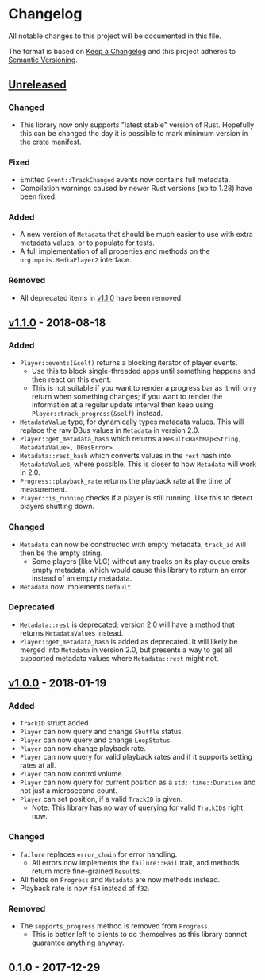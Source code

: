 # Changelog

All notable changes to this project will be documented in this file.

The format is based on [Keep a Changelog](http://keepachangelog.com/en/1.0.0/)
and this project adheres to [Semantic Versioning](http://semver.org/spec/v2.0.0.html).

## [Unreleased]

### Changed

- This library now only supports "latest stable" version of Rust. Hopefully
  this can be changed the day it is possible to mark minimum version in the
  crate manifest.

### Fixed

- Emitted `Event::TrackChanged` events now contains full metadata.
- Compilation warnings caused by newer Rust versions (up to 1.28) have been
  fixed.

### Added

- A new version of `Metadata` that should be much easier to use with extra
  metadata values, or to populate for tests.
- A full implementation of all properties and methods on the
  `org.mpris.MediaPlayer2` interface.

### Removed

- All deprecated items in [v1.1.0] have been removed.

## [v1.1.0] - 2018-08-18

### Added

- `Player::events(&self)` returns a blocking iterator of player events.
  - Use this to block single-threaded apps until something happens and then
    react on this event.
  - This is not suitable if you want to render a progress bar as it will only
    return when something changes; if you want to render the information at a
    regular update interval then keep using `Player::track_progress(&self)`
    instead.
- `MetadataValue` type, for dynamically types metadata values. This will
  replace the raw DBus values in `Metadata` in version 2.0.
- `Player::get_metadata_hash` which returns a `Result<HashMap<String,
  MetadataValue>, DBusError>`.
- `Metadata::rest_hash` which converts values in the `rest` hash into
  `MetadataValue`s, where possible. This is closer to how `Metadata` will work
  in 2.0.
- `Progress::playback_rate` returns the playback rate at the time of
  measurement.
- `Player::is_running` checks if a player is still running. Use this to detect
  players shutting down.

### Changed

- `Metadata` can now be constructed with empty metadata; `track_id` will then be the empty string.
  * Some players (like VLC) without any tracks on its play queue emits empty
    metadata, which would cause this library to return an error instead of an
    empty metadata.
- `Metadata` now implements `Default`.

### Deprecated

- `Metadata::rest` is deprecated; version 2.0 will have a method that returns
  `MetadataValue`s instead.
- `Player::get_metadata_hash` is added as deprecated. It will likely be merged
  into `Metadata` in version 2.0, but presents a way to get all supported
  metadata values where `Metadata::rest` might not.

## [v1.0.0] - 2018-01-19

### Added

- `TrackID` struct added.
- `Player` can now query and change `Shuffle` status.
- `Player` can now query and change `LoopStatus`.
- `Player` can now change playback rate.
- `Player` can now query for valid playback rates and if it supports setting
  rates at all.
- `Player` can now control volume.
- `Player` can now query for current position as a `std::time::Duration` and
  not just a microsecond count.
- `Player` can set position, if a valid `TrackID` is given.
  - Note: This library has no way of querying for valid `TrackID`s right now.

### Changed

- `failure` replaces `error_chain` for error handling.
  - All errors now implements the `failure::Fail` trait, and methods return
    more fine-grained `Result`s.
- All fields on `Progress` and `Metadata` are now methods instead.
- Playback rate is now `f64` instead of `f32`.

### Removed

- The `supports_progress` method is removed from `Progress`.
  - This is better left to clients to do themselves as this library cannot
    guarantee anything anyway.

## 0.1.0 - 2017-12-29

[Unreleased]: https://github.com/Mange/mpris-rs/compare/v1.1.0...HEAD
[v1.1.0]: https://github.com/Mange/mpris-rs/compare/v1.0.0...v1.1.0
[v1.0.0]: https://github.com/Mange/mpris-rs/compare/v0.1.0...v1.0.0
